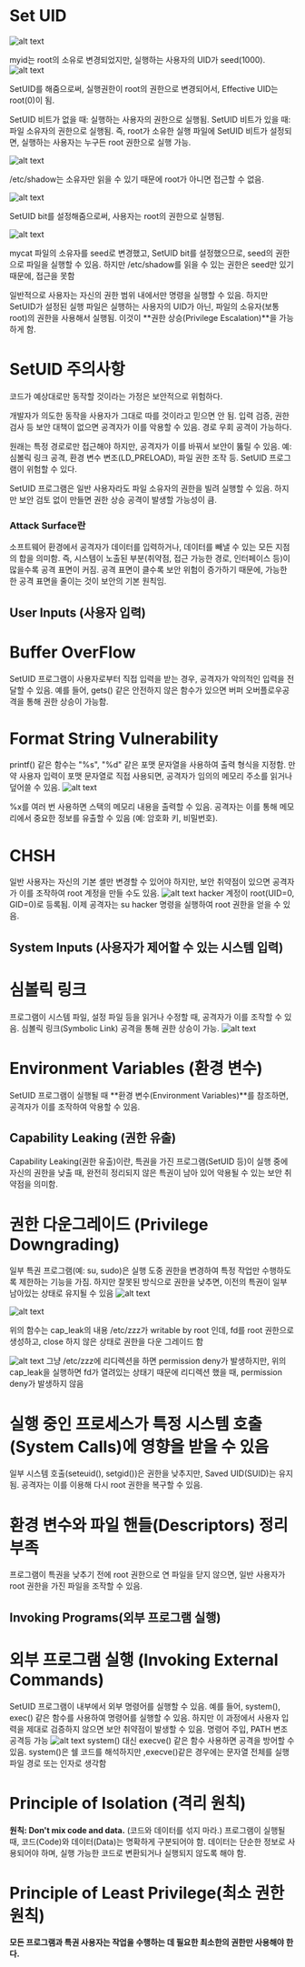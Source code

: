 # Set UID
![alt text](image-1.png)

myid는 root의 소유로 변경되었지만, 실행하는 사용자의 UID가 seed(1000).
![alt text](image-2.png)

SetUID를 해줌으로써, 실행권한이 root의 권한으로 변경되어서, Effective UID는 root(0)이 됨.

SetUID 비트가 없을 때: 실행하는 사용자의 권한으로 실행됨.
SetUID 비트가 있을 때: 파일 소유자의 권한으로 실행됨.
즉, root가 소유한 실행 파일에 SetUID 비트가 설정되면, 실행하는 사용자는 누구든 root 권한으로 실행 가능.

![alt text](image-3.png)

/etc/shadow는 소유자만 읽을 수 있기 때문에 root가 아니면 접근할 수 없음.

![alt text](image-4.png)

SetUID bit를 설정해줌으로써, 사용자는 root의 권한으로 실행됨.

![alt text](image-5.png)

mycat 파일의 소유자를 seed로 변경했고, SetUID bit를 설정했으므로, seed의 권한으로 파일을 실행할 수 있음.
하지만 /etc/shadow를 읽을 수 있는 권한은 seed만 있기 때문에, 접근을 못함

일반적으로 사용자는 자신의 권한 범위 내에서만 명령을 실행할 수 있음.
하지만 SetUID가 설정된 실행 파일은 실행하는 사용자의 UID가 아닌, 파일의 소유자(보통 root)의 권한을 사용해서 실행됨.
이것이 **권한 상승(Privilege Escalation)**을 가능하게 함.

# SetUID 주의사항
코드가 예상대로만 동작할 것이라는 가정은 보안적으로 위험하다.

개발자가 의도한 동작을 사용자가 그대로 따를 것이라고 믿으면 안 됨.
입력 검증, 권한 검사 등 보안 대책이 없으면 공격자가 이를 악용할 수 있음.
경로 우회 공격이 가능하다.

원래는 특정 경로로만 접근해야 하지만, 공격자가 이를 바꿔서 보안이 뚫릴 수 있음.
예: 심볼릭 링크 공격, 환경 변수 변조(LD_PRELOAD), 파일 권한 조작 등.
SetUID 프로그램이 위험할 수 있다.

SetUID 프로그램은 일반 사용자라도 파일 소유자의 권한을 빌려 실행할 수 있음.
하지만 보안 검토 없이 만들면 권한 상승 공격이 발생할 가능성이 큼.


### Attack Surface란
소프트웨어 환경에서 공격자가 데이터를 입력하거나, 데이터를 빼낼 수 있는 모든 지점의 합을 의미함.
즉, 시스템이 노출된 부분(취약점, 접근 가능한 경로, 인터페이스 등)이 많을수록 공격 표면이 커짐.
공격 표면이 클수록 보안 위험이 증가하기 때문에, 가능한 한 공격 표면을 줄이는 것이 보안의 기본 원칙임.

## User Inputs (사용자 입력)
# Buffer OverFlow
SetUID 프로그램이 사용자로부터 직접 입력을 받는 경우, 공격자가 악의적인 입력을 전달할 수 있음.
예를 들어, gets() 같은 안전하지 않은 함수가 있으면 버퍼 오버플로우공격을 통해 권한 상승이 가능함.

# Format String Vulnerability
printf() 같은 함수는 "%s", "%d" 같은 포맷 문자열을 사용하여 출력 형식을 지정함.
만약 사용자 입력이 포맷 문자열로 직접 사용되면, 공격자가 임의의 메모리 주소를 읽거나 덮어쓸 수 있음.
![alt text](image-7.png)

%x를 여러 번 사용하면 스택의 메모리 내용을 출력할 수 있음.
공격자는 이를 통해 메모리에서 중요한 정보를 유출할 수 있음 (예: 암호화 키, 비밀번호).

# CHSH
일반 사용자는 자신의 기본 셸만 변경할 수 있어야 하지만, 보안 취약점이 있으면 공격자가 이를 조작하여 root 계정을 만들 수도 있음.
![alt text](image-8.png)
hacker 계정이 root(UID=0, GID=0)로 등록됨.
이제 공격자는 su hacker 명령을 실행하여 root 권한을 얻을 수 있음.

## System Inputs (사용자가 제어할 수 있는 시스템 입력)
# 심볼릭 링크
프로그램이 시스템 파일, 설정 파일 등을 읽거나 수정할 때, 공격자가 이를 조작할 수 있음.
심볼릭 링크(Symbolic Link) 공격을 통해 권한 상승이 가능.
![alt text](image-6.png)



# Environment Variables (환경 변수)
SetUID 프로그램이 실행될 때 **환경 변수(Environment Variables)**를 참조하면, 공격자가 이를 조작하여 악용할 수 있음.

## Capability Leaking (권한 유출)
Capability Leaking(권한 유출)이란, 특권을 가진 프로그램(SetUID 등)이 실행 중에 자신의 권한을 낮출 때, 완전히 정리되지 않은 특권이 남아 있어 악용될 수 있는 보안 취약점을 의미함.

# 권한 다운그레이드 (Privilege Downgrading)
일부 특권 프로그램(예: su, sudo)은 실행 도중 권한을 변경하여 특정 작업만 수행하도록 제한하는 기능을 가짐.
하지만 잘못된 방식으로 권한을 낮추면, 이전의 특권이 일부 남아있는 상태로 유지될 수 있음
![alt text](image-9.png)

![alt text](image-11.png)

위의 함수는 cap_leak의 내용
/etc/zzz가 writable by root 인데, fd를 root 권한으로 생성하고, close 하지 않은 상태로 권한을 다운 그레이드 함

![alt text](image-12.png)
그냥 /etc/zzz에 리디렉션을 하면 permission deny가 발생하지만, 위의 cap_leak을 실행하면 fd가 열려있는 상태기 때문에 리디렉션 했을 때, permission deny가 발생하지 않음


# 실행 중인 프로세스가 특정 시스템 호출(System Calls)에 영향을 받을 수 있음
일부 시스템 호출(seteuid(), setgid())은 권한을 낮추지만, Saved UID(SUID)는 유지됨.
공격자는 이를 이용해 다시 root 권한을 복구할 수 있음.

# 환경 변수와 파일 핸들(Descriptors) 정리 부족
프로그램이 특권을 낮추기 전에 root 권한으로 연 파일을 닫지 않으면, 일반 사용자가 root 권한을 가진 파일을 조작할 수 있음.

## Invoking Programs(외부 프로그램 실행)

# 외부 프로그램 실행 (Invoking External Commands)
SetUID 프로그램이 내부에서 외부 명령어를 실행할 수 있음.
예를 들어, system(), exec() 같은 함수를 사용하여 명령어를 실행할 수 있음.
하지만 이 과정에서 사용자 입력을 제대로 검증하지 않으면 보안 취약점이 발생할 수 있음.
명령어 주입, PATH 변조 공격등 가능
![alt text](image-10.png)
system() 대신 execve() 같은 함수 사용하면 공격을 방어할 수 있음.
system()은 쉘 코드를 해석하지만 ,execve()같은 경우에는 문자열 전체를 실행파일 경로 또는 인자로 생각함

# Principle of Isolation (격리 원칙)
**원칙: Don't mix code and data.** (코드와 데이터를 섞지 마라.)
프로그램이 실행될 때, 코드(Code)와 데이터(Data)는 명확하게 구분되어야 함.
데이터는 단순한 정보로 사용되어야 하며, 실행 가능한 코드로 변환되거나 실행되지 않도록 해야 함.

# Principle of Least Privilege(최소 권한 원칙)
**모든 프로그램과 특권 사용자는 작업을 수행하는 데 필요한 최소한의 권한만 사용해야 한다.**


